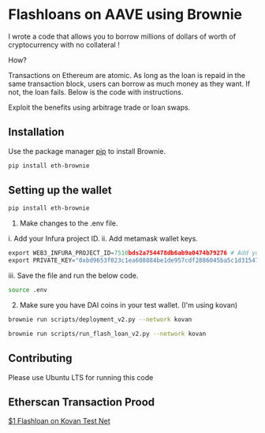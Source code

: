 # Flashloans on AAVE using Brownie

I wrote a code that allows you to borrow millions of dollars of worth of cryptocurrency with no collateral !



How?



Transactions on Ethereum are atomic. As long as the loan is repaid in the same transaction block, users can borrow as much money as they want. If not, the loan fails. Below is the code with instructions.



Exploit the benefits using arbitrage trade or loan swaps.
## Installation

Use the package manager [pip](https://pip.pypa.io/en/stable/) to install Brownie.

```bash
pip install eth-brownie
```

## Setting up the wallet

```bash
pip install eth-brownie
```
1. Make changes to the .env file. 

i. Add your Infura project ID.
ii. Add metamask wallet keys.

```python
export WEB3_INFURA_PROJECT_ID=7510bds2a754478db6ab9a0474b79276 # Add your Infura project.
export PRIVATE_KEY="0xbd9653f023c1ea608884be1de957cdf2886045ba5c1d31547c6634bd0c57ac69" # Export your private key from metamask.
```
iii. Save the file and run the below code.

```bash
source .env
```
2. Make sure you have DAI coins in your test wallet. (I'm using kovan)

```bash
brownie run scripts/deployment_v2.py --network kovan
```

```bash
brownie run scripts/run_flash_loan_v2.py --network kovan
```



## Contributing
Please use Ubuntu LTS for running this code

## Etherscan Transaction Prood
[$1 Flashloan on Kovan Test Net](https://kovan.etherscan.io/tx/0x746e13689c110a727a629818fb61b7ba3a8babe2b47baf79e9b1c7d7dc5978d8)
